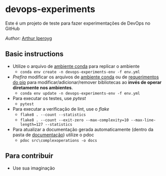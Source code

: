 # devops-experiments
Este é um projeto de teste para fazer experimentações de DevOps no GitHub


*Author:* [Arthur Iperoyg](mailto:iperoyg@gmail.com)


## Basic instructions
- Utilize o arquivo de [ambiente conda](env.yml) para replicar o ambiente
    - `conda env create -n devops-experiments-env -f env.yml`
- *Prefira* modificar os arquivos de [ambiente conda](env.yml) ou de [requerimentos do pip](requirements.txt) para modificar/adicionar/remover bibliotecas ao **invés de operar diretamente nos ambientes**.
    - `conda env update -n devops-experiments-env -f env.yml`
- Para executar os testes, use *pytest*
    - `pytest`
- Para executar a verificação de lint, use o *flake*
    - `flake8 . --count --statistics`
    - `flake8 . --count --exit-zero --max-complexity=10 --max-line-length=127 --statistics`
- Para atualizar a documentação gerada automaticamente (dentro da pasta de [documentação](docs/)) utilize o pdoc
    - `pdoc src\complexoperations -o docs`

## Para contribuir
- Use sua imaginação